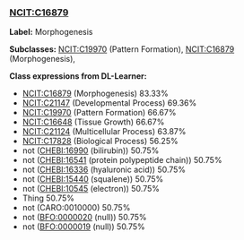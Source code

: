 
### [NCIT:C16879](http://purl.obolibrary.org/obo/NCIT_C16879)
**Label:** Morphogenesis

**Subclasses:** [NCIT:C19970](http://purl.obolibrary.org/obo/NCIT_C19970) (Pattern Formation), [NCIT:C16879](http://purl.obolibrary.org/obo/NCIT_C16879) (Morphogenesis), 

**Class expressions from DL-Learner:**

- [NCIT:C16879](http://purl.obolibrary.org/obo/NCIT_C16879) (Morphogenesis) 83.33%
- [NCIT:C21147](http://purl.obolibrary.org/obo/NCIT_C21147) (Developmental Process) 69.36%
- [NCIT:C19970](http://purl.obolibrary.org/obo/NCIT_C19970) (Pattern Formation) 66.67%
- [NCIT:C16648](http://purl.obolibrary.org/obo/NCIT_C16648) (Tissue Growth) 66.67%
- [NCIT:C21124](http://purl.obolibrary.org/obo/NCIT_C21124) (Multicellular Process) 63.87%
- [NCIT:C17828](http://purl.obolibrary.org/obo/NCIT_C17828) (Biological Process) 56.25%
- not ([CHEBI:16990](http://purl.obolibrary.org/obo/CHEBI_16990) (bilirubin)) 50.75%
- not ([CHEBI:16541](http://purl.obolibrary.org/obo/CHEBI_16541) (protein polypeptide chain)) 50.75%
- not ([CHEBI:16336](http://purl.obolibrary.org/obo/CHEBI_16336) (hyaluronic acid)) 50.75%
- not ([CHEBI:15440](http://purl.obolibrary.org/obo/CHEBI_15440) (squalene)) 50.75%
- not ([CHEBI:10545](http://purl.obolibrary.org/obo/CHEBI_10545) (electron)) 50.75%
- Thing 50.75%
- not (CARO:0010000) 50.75%
- not ([BFO:0000020](http://purl.obolibrary.org/obo/BFO_0000020) (null)) 50.75%
- not ([BFO:0000019](http://purl.obolibrary.org/obo/BFO_0000019) (null)) 50.75%


